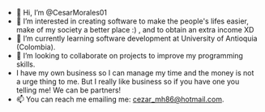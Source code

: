 - 👋 Hi, I’m @CesarMorales01
- 👀 I’m interested in creating software to make the people's lifes easier, make of my society a better place :) , and to obtain an extra income XD
- 🌱 I’m currently learning software development at University of Antioquia (Colombia).
- 💞️ I’m looking to collaborate on projects to improve my programming skills.
- I have my own business so I can manage my time and the money is not a urge thing to me. But I really like business so if you have one you telling me! We can be partners!
- 📫 You can reach me emailing me: cezar_mh86@hotmail.com.

